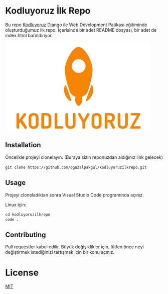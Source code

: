 # Kodluyoruz İlk Repo

Bu repo [Kodluyoruz](https://www.kodluyoruz.org/) Django ile Web Development Patikası eğitiminde oluşturduğumuz ilk repo. İçerisinde bir adet README dosyası, bir adet de index.html barındırıyor.

![Kodluyoruz logo](kodluyoruz.jfif)
## Installation

Öncelikle projeyi clonelayın. (Buraya sizin reponuzdan aldığınız link gelecek)

`git clone https://github.com/oguzalpakgul/kodluyoruzilkrepo.git`

## Usage

Projeyi cloneladıktan sonra Visual Studio Code programında açınız.

Linux için:

```
cd kodluyoruzilkrepo 
code .
```
## Contributing

Pull requestler kabul edilir. Büyük değişiklikler için, lütfen önce neyi değiştirmek istediğinizi tartışmak için bir konu açınız.

# License

[MIT](https://choosealicense.com/licenses/mit/)